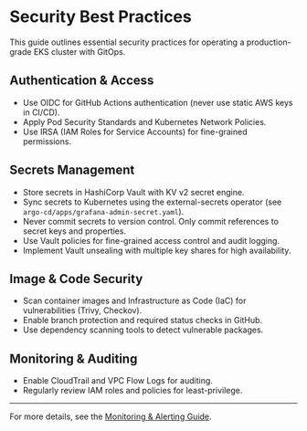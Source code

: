 # Security Best Practices

This guide outlines essential security practices for operating a production-grade EKS cluster with GitOps.

## Authentication & Access
- Use OIDC for GitHub Actions authentication (never use static AWS keys in CI/CD).
- Apply Pod Security Standards and Kubernetes Network Policies.
- Use IRSA (IAM Roles for Service Accounts) for fine-grained permissions.

## Secrets Management
- Store secrets in HashiCorp Vault with KV v2 secret engine.
- Sync secrets to Kubernetes using the external-secrets operator (see `argo-cd/apps/grafana-admin-secret.yaml`).
- Never commit secrets to version control. Only commit references to secret keys and properties.
- Use Vault policies for fine-grained access control and audit logging.
- Implement Vault unsealing with multiple key shares for high availability.

## Image & Code Security
- Scan container images and Infrastructure as Code (IaC) for vulnerabilities (Trivy, Checkov).
- Enable branch protection and required status checks in GitHub.
- Use dependency scanning tools to detect vulnerable packages.

## Monitoring & Auditing
- Enable CloudTrail and VPC Flow Logs for auditing.
- Regularly review IAM roles and policies for least-privilege.

---

For more details, see the [Monitoring & Alerting Guide](monitoring-alerting.md).
